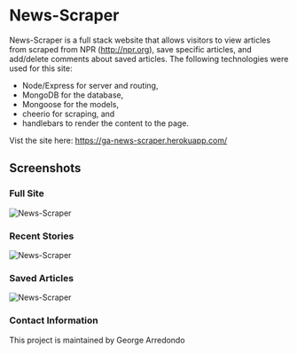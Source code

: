 # News-Scraper

News-Scraper is a full stack website that allows visitors to view articles from scraped from NPR (http://npr.org), save specific articles, and add/delete comments about saved articles. The following technologies were used for this site:

* Node/Express for server and routing,
* MongoDB for the database,
* Mongoose for the models,
* cheerio for scraping, and
* handlebars to render the content to the page.

Vist the site here: https://ga-news-scraper.herokuapp.com/

## Screenshots

### Full Site

![News-Scraper](/assets/images/app-img.png)

### Recent Stories

![News-Scraper](/assets/images/recent-art.png)

### Saved Articles

![News-Scraper](/assets/images/saved-art.png)

### Contact Information

This project is maintained by George Arredondo